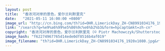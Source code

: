 ```yaml
---
layout: post
title:  "香浓河对岸的景色，爱尔兰利默里克"
date:   "2021-05-11 16:00:00 +0800"
image_url: "http://cn.bing.com/th?id=OHR.LimerickDay_ZH-CN8991034176_1920x1080.jpg&rf=LaDigue_1920x1080.jpg&pid=hp"
link: "/search?q=%e9%a6%99%e5%86%9c%e6%b2%b3&form=hpcapt&mkt=zh-cn"
copyright: "香浓河对岸的景色，爱尔兰利默里克 (© Piotr Machowczyk/Shutterstock)"
image_hash: "f62274967765d14ede0df8516b4af019"
image_filename: "th?id=OHR.LimerickDay_ZH-CN8991034176_1920x1080.jpg&rf=LaDigue_1920x1080.jpg&pid=hp"
---
```

